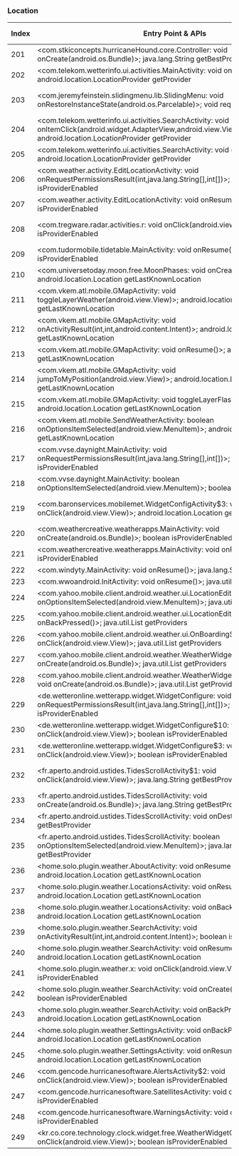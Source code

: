 ### Location
| Index | Entry Point & APIs | Screen shot | Resource id | Label |
| ------------- | ------------- | ------------- |-------------|-------------|
| 201 | <com.stkiconcepts.hurricaneHound.core.Controller: void onCreate(android.os.Bundle)>; java.lang.String getBestProvider | ![](F:\COSMOS\output\py\Play_win8\Weather\com.stkiconcepts.hurricaneHound.free\com.stkiconcepts.hurricaneHound.core.Controller.png) |  | |
| 202 | <com.telekom.wetterinfo.ui.activities.MainActivity: void onResume()>; android.location.LocationProvider getProvider | ![](F:\COSMOS\output\py\Play_win8\Weather\com.telekom.wetterinfo\com.telekom.wetterinfo.ui.activities.MainActivity.png) |  | T |
| 203 | <com.jeremyfeinstein.slidingmenu.lib.SlidingMenu: void onRestoreInstanceState(android.os.Parcelable)>; void requestLocationUpdates | ![](F:\COSMOS\output\py\Play_win8\Weather\com.telekom.wetterinfo\com.telekom.wetterinfo.ui.activities.MainActivity.png) | {'2131558682': <sensitive_component.SensitiveComponent.SensitiveView object at 0x0000012524124390>} | T |
| 204 | <com.telekom.wetterinfo.ui.activities.SearchActivity: void onItemClick(android.widget.AdapterView,android.view.View,int,long)>; android.location.LocationProvider getProvider | ![](F:\COSMOS\output\py\Play_win8\Weather\com.telekom.wetterinfo\com.telekom.wetterinfo.ui.activities.SearchActivity.png) |  | T |
| 205 | <com.telekom.wetterinfo.ui.activities.SearchActivity: void onResume()>; android.location.LocationProvider getProvider | ![](F:\COSMOS\output\py\Play_win8\Weather\com.telekom.wetterinfo\com.telekom.wetterinfo.ui.activities.SearchActivity.png) |  | T |
| 206 | <com.weather.activity.EditLocationActivity: void onRequestPermissionsResult(int,java.lang.String[],int[])>; boolean isProviderEnabled | ![](F:\COSMOS\output\py\Play_win8\Weather\com.transparentclock.weather.forecast\com.weather.activity.EditLocationActivity.png) |  | T |
| 207 | <com.weather.activity.EditLocationActivity: void onResume()>; boolean isProviderEnabled | ![](F:\COSMOS\output\py\Play_win8\Weather\com.transparentclock.weather.forecast\com.weather.activity.EditLocationActivity.png) |  | T |
| 208 | <com.tregware.radar.activities.r: void onClick(android.view.View)>; boolean isProviderEnabled | ![](F:\COSMOS\output\py\Play_win8\Weather\com.tregware.radar\com.tregware.radar.activities.WidgetPickerActivity.png) | {'2131624224': <sensitive_component.SensitiveComponent.SensitiveView object at 0x00000125240491D0>} | T |
| 209 | <com.tudormobile.tidetable.MainActivity: void onResume()>; boolean isProviderEnabled | ![](F:\COSMOS\output\py\Play_win8\Weather\com.tudormobile.tidetable\com.tudormobile.tidetable.MainActivity.png) |  | T |
| 210 | <com.universetoday.moon.free.MoonPhases: void onCreate(android.os.Bundle)>; android.location.Location getLastKnownLocation | ![](F:\COSMOS\output\py\Play_win8\Weather\com.universetoday.moon.free\com.universetoday.moon.free.MoonPhases.png) |  | T |
| 211 | <com.vkem.atl.mobile.GMapActivity: void toggleLayerWeather(android.view.View)>; android.location.Location getLastKnownLocation | ![](F:\COSMOS\output\py\Play_win8\Weather\com.vkem.atl.mobile\com.vkem.atl.mobile.GMapActivity.png) |  | |
| 212 | <com.vkem.atl.mobile.GMapActivity: void onActivityResult(int,int,android.content.Intent)>; android.location.Location getLastKnownLocation | ![](F:\COSMOS\output\py\Play_win8\Weather\com.vkem.atl.mobile\com.vkem.atl.mobile.GMapActivity.png) |  | |
| 213 | <com.vkem.atl.mobile.GMapActivity: void onResume()>; android.location.Location getLastKnownLocation | ![](F:\COSMOS\output\py\Play_win8\Weather\com.vkem.atl.mobile\com.vkem.atl.mobile.GMapActivity.png) |  | |
| 214 | <com.vkem.atl.mobile.GMapActivity: void jumpToMyPosition(android.view.View)>; android.location.Location getLastKnownLocation | ![](F:\COSMOS\output\py\Play_win8\Weather\com.vkem.atl.mobile\com.vkem.atl.mobile.GMapActivity.png) |  | |
| 215 | <com.vkem.atl.mobile.GMapActivity: void toggleLayerFlash(android.view.View)>; android.location.Location getLastKnownLocation | ![](F:\COSMOS\output\py\Play_win8\Weather\com.vkem.atl.mobile\com.vkem.atl.mobile.GMapActivity.png) |  | |
| 216 | <com.vkem.atl.mobile.SendWeatherActivity: boolean onOptionsItemSelected(android.view.MenuItem)>; android.location.Location getLastKnownLocation | ![](F:\COSMOS\output\py\Play_win8\Weather\com.vkem.atl.mobile\com.vkem.atl.mobile.SendWeatherActivity.png) |  | T |
| 217 | <com.vvse.daynight.MainActivity: void onRequestPermissionsResult(int,java.lang.String[],int[])>; boolean isProviderEnabled | ![](F:\COSMOS\output\py\Play_win8\Weather\com.vvse.daynight\com.vvse.daynight.MainActivity.png) |  | T |
| 218 | <com.vvse.daynight.MainActivity: boolean onOptionsItemSelected(android.view.MenuItem)>; boolean isProviderEnabled | ![](F:\COSMOS\output\py\Play_win8\Weather\com.vvse.daynight\com.vvse.daynight.MainActivity.png) |  | T |
| 219 | <com.baronservices.mobilemet.WidgetConfigActivity$3: void onClick(android.view.View)>; android.location.Location getLastKnownLocation | ![](F:\COSMOS\output\py\Play_win8\Weather\com.wtvg.abc13radar\com.baronservices.mobilemet.WidgetConfigActivity.png) | {'2131231084': <sensitive_component.SensitiveComponent.SensitiveView object at 0x0000012523F795F8>} | T |
| 220 | <com.weathercreative.weatherapps.MainActivity: void onCreate(android.os.Bundle)>; boolean isProviderEnabled | ![](F:\COSMOS\output\py\Play_win8\Weather\com.weathercreative.weatherpuppy\com.weathercreative.weatherapps.MainActivity.png) |  | T |
| 221 | <com.weathercreative.weatherapps.MainActivity: void onResume()>; boolean isProviderEnabled | ![](F:\COSMOS\output\py\Play_win8\Weather\com.weathercreative.weatherpuppy\com.weathercreative.weatherapps.MainActivity.png) |  | T |
| 222 | <com.windyty.MainActivity: void onResume()>; java.lang.String getBestProvider | ![](F:\COSMOS\output\py\Play_win8\Weather\com.windyty.android\com.windyty.MainActivity.png) |  | T |
| 223 | <com.wwoandroid.InitActivity: void onResume()>; java.util.List getProviders | ![](F:\COSMOS\output\py\Play_win8\Weather\com.wwoandroid\com.wwoandroid.InitActivity.png) |  | T |
| 224 | <com.yahoo.mobile.client.android.weather.ui.LocationEditActivity: boolean onOptionsItemSelected(android.view.MenuItem)>; java.util.List getProviders | ![](F:\COSMOS\output\py\Play_win8\Weather\com.yahoo.mobile.client.android.weather\com.yahoo.mobile.client.android.weather.ui.LocationEditActivity.png) |  | T |
| 225 | <com.yahoo.mobile.client.android.weather.ui.LocationEditActivity: void onBackPressed()>; java.util.List getProviders | ![](F:\COSMOS\output\py\Play_win8\Weather\com.yahoo.mobile.client.android.weather\com.yahoo.mobile.client.android.weather.ui.LocationEditActivity.png) |  | T |
| 226 | <com.yahoo.mobile.client.android.weather.ui.OnBoardingScreenActivity: void onClick(android.view.View)>; java.util.List getProviders | ![](F:\COSMOS\output\py\Play_win8\Weather\com.yahoo.mobile.client.android.weather\com.yahoo.mobile.client.android.weather.ui.OnBoardingScreenActivity.png) |  | T |
| 227 | <com.yahoo.mobile.client.android.weather.WeatherWidget4x2Configure: void onCreate(android.os.Bundle)>; java.util.List getProviders | ![](F:\COSMOS\output\py\Play_win8\Weather\com.yahoo.mobile.client.android.weather\com.yahoo.mobile.client.android.weather.WeatherWidget4x2Configure.png) |  | T |
| 228 | <com.yahoo.mobile.client.android.weather.WeatherWidget4x2ConfigureBigClock: void onCreate(android.os.Bundle)>; java.util.List getProviders | ![](F:\COSMOS\output\py\Play_win8\Weather\com.yahoo.mobile.client.android.weather\com.yahoo.mobile.client.android.weather.WeatherWidget4x2ConfigureBigClock.png) |  | T |
| 229 | <de.wetteronline.wetterapp.widget.WidgetConfigure: void onRequestPermissionsResult(int,java.lang.String[],int[])>; boolean isProviderEnabled | ![](F:\COSMOS\output\py\Play_win8\Weather\de.wetteronline.wetterapp\de.wetteronline.wetterapp.widget.WidgetConfigure.png) |  | T |
| 230 | <de.wetteronline.wetterapp.widget.WidgetConfigure$10: void onClick(android.view.View)>; boolean isProviderEnabled | ![](F:\COSMOS\output\py\Play_win8\Weather\de.wetteronline.wetterapp\de.wetteronline.wetterapp.widget.WidgetConfigure.png) |  | T |
| 231 | <de.wetteronline.wetterapp.widget.WidgetConfigure$3: void onClick(android.view.View)>; boolean isProviderEnabled | ![](F:\COSMOS\output\py\Play_win8\Weather\de.wetteronline.wetterapp\de.wetteronline.wetterapp.widget.WidgetConfigure.png) |  | T |
| 232 | <fr.aperto.android.ustides.TidesScrollActivity$1: void onClick(android.view.View)>; java.lang.String getBestProvider | ![](F:\COSMOS\output\py\Play_win8\Weather\fr.aperto.android.ustides\fr.aperto.android.ustides.TidesScrollActivity.png) | {'2131361796': <sensitive_component.SensitiveComponent.SensitiveView object at 0x0000012523FA69B0>} | T |
| 233 | <fr.aperto.android.ustides.TidesScrollActivity: void onCreate(android.os.Bundle)>; java.lang.String getBestProvider | ![](F:\COSMOS\output\py\Play_win8\Weather\fr.aperto.android.ustides\fr.aperto.android.ustides.TidesScrollActivity.png) |  | T |
| 234 | <fr.aperto.android.ustides.TidesScrollActivity: void onDestroy()>; java.lang.String getBestProvider | ![](F:\COSMOS\output\py\Play_win8\Weather\fr.aperto.android.ustides\fr.aperto.android.ustides.TidesScrollActivity.png) |  | T |
| 235 | <fr.aperto.android.ustides.TidesScrollActivity: boolean onOptionsItemSelected(android.view.MenuItem)>; java.lang.String getBestProvider | ![](F:\COSMOS\output\py\Play_win8\Weather\fr.aperto.android.ustides\fr.aperto.android.ustides.TidesScrollActivity.png) |  | T |
| 236 | <home.solo.plugin.weather.AboutActivity: void onResume()>; android.location.Location getLastKnownLocation | ![](F:\COSMOS\output\py\Play_win8\Weather\home.solo.plugin.weather\home.solo.plugin.weather.AboutActivity.png) |  | |
| 237 | <home.solo.plugin.weather.LocationsActivity: void onResume()>; android.location.Location getLastKnownLocation | ![](F:\COSMOS\output\py\Play_win8\Weather\home.solo.plugin.weather\home.solo.plugin.weather.LocationsActivity.png) |  | T |
| 238 | <home.solo.plugin.weather.LocationsActivity: void onBackPressed()>; android.location.Location getLastKnownLocation | ![](F:\COSMOS\output\py\Play_win8\Weather\home.solo.plugin.weather\home.solo.plugin.weather.LocationsActivity.png) |  | T |
| 239 | <home.solo.plugin.weather.SearchActivity: void onActivityResult(int,int,android.content.Intent)>; boolean isProviderEnabled | ![](F:\COSMOS\output\py\Play_win8\Weather\home.solo.plugin.weather\home.solo.plugin.weather.SearchActivity.png) |  | T |
| 240 | <home.solo.plugin.weather.SearchActivity: void onResume()>; android.location.Location getLastKnownLocation | ![](F:\COSMOS\output\py\Play_win8\Weather\home.solo.plugin.weather\home.solo.plugin.weather.SearchActivity.png) |  | T |
| 241 | <home.solo.plugin.weather.x: void onClick(android.view.View)>; boolean isProviderEnabled | ![](F:\COSMOS\output\py\Play_win8\Weather\home.solo.plugin.weather\home.solo.plugin.weather.SearchActivity.png) |  | T |
| 242 | <home.solo.plugin.weather.SearchActivity: void onCreate(android.os.Bundle)>; boolean isProviderEnabled | ![](F:\COSMOS\output\py\Play_win8\Weather\home.solo.plugin.weather\home.solo.plugin.weather.SearchActivity.png) |  | T |
| 243 | <home.solo.plugin.weather.SearchActivity: void onBackPressed()>; android.location.Location getLastKnownLocation | ![](F:\COSMOS\output\py\Play_win8\Weather\home.solo.plugin.weather\home.solo.plugin.weather.SearchActivity.png) |  | T |
| 244 | <home.solo.plugin.weather.SettingsActivity: void onBackPressed()>; android.location.Location getLastKnownLocation | ![](F:\COSMOS\output\py\Play_win8\Weather\home.solo.plugin.weather\home.solo.plugin.weather.SettingsActivity.png) |  | T |
| 245 | <home.solo.plugin.weather.SettingsActivity: void onResume()>; android.location.Location getLastKnownLocation | ![](F:\COSMOS\output\py\Play_win8\Weather\home.solo.plugin.weather\home.solo.plugin.weather.SettingsActivity.png) |  | T |
| 246 | <com.gencode.hurricanesoftware.AlertsActivity$2: void onClick(android.view.View)>; boolean isProviderEnabled | ![](F:\COSMOS\output\py\Play_win8\Weather\Hurricane.Software\com.gencode.hurricanesoftware.AlertsActivity.png) |  | D |
| 247 | <com.gencode.hurricanesoftware.SatellitesActivity: void onResume()>; boolean isProviderEnabled | ![](F:\COSMOS\output\py\Play_win8\Weather\Hurricane.Software\com.gencode.hurricanesoftware.SatellitesActivity.png) |  | D |
| 248 | <com.gencode.hurricanesoftware.WarningsActivity: void onResume()>; boolean isProviderEnabled | ![](F:\COSMOS\output\py\Play_win8\Weather\Hurricane.Software\com.gencode.hurricanesoftware.WarningsActivity.png) |  | |
| 249 | <kr.co.core.technology.clock.widget.free.WeatherWidgetConfigure$7: void onClick(android.view.View)>; boolean isProviderEnabled | ![](F:\COSMOS\output\py\Play_win8\Weather\kr.co.core.technology.clock.widget.free\kr.co.core.technology.clock.widget.free.WeatherWidgetConfigure.png) |  | F |
